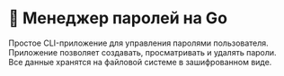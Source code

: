 # 🔐 Менеджер паролей на Go

Простое CLI-приложение для управления паролями пользователя. Приложение позволяет создавать, просматривать и удалять пароли.
Все данные хранятся на файловой системе в зашифрованном виде. 


